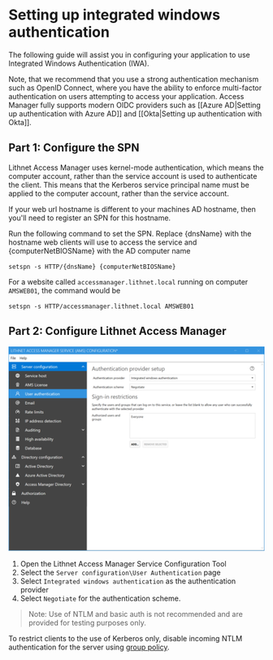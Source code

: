 # Setting up integrated windows authentication

The following guide will assist you in configuring your application to use Integrated Windows Authentication (IWA).

Note, that we recommend that you use a strong authentication mechanism such as OpenID Connect, where you have the ability to enforce multi-factor authentication on users attempting to access your application. Access Manager fully supports modern OIDC providers such as [[Azure AD|Setting up authentication with Azure AD]] and [[Okta|Setting up authentication with Okta]]. 

## Part 1: Configure the SPN
Lithnet Access Manager uses kernel-mode authentication, which means the computer account, rather than the service account is used to authenticate the client. This means that the Kerberos service principal name must be applied to the computer account, rather than the service account.

If your web url hostname is different to your machines AD hostname, then you'll need to register an SPN for this hostname.

Run the following command to set the SPN. Replace {dnsName} with the hostname web clients will use to access the service and {computerNetBIOSName} with the AD computer name

```
setspn -s HTTP/{dnsName} {computerNetBIOSName}
```

For a website called `accessmanager.lithnet.local` running on computer `AMSWEB01`, the command would be

```
setspn -s HTTP/accessmanager.lithnet.local AMSWEB01
```

## Part 2: Configure Lithnet Access Manager

<img src="../images/ui-page-authentication-iwa.png" alt="!" width="1000px">

1. Open the Lithnet Access Manager Service Configuration Tool
2. Select the `Server configuration\User Authentication` page
3. Select `Integrated windows authentication` as the authentication provider
4. Select `Negotiate` for the authentication scheme. 

> Note: Use of NTLM and basic auth is not recommended and are provided for testing purposes only.

To restrict clients to the use of Kerberos only, disable incoming NTLM authentication for the server using [group policy](https://docs.microsoft.com/en-us/windows/security/threat-protection/security-policy-settings/network-security-restrict-ntlm-incoming-ntlm-traffic).